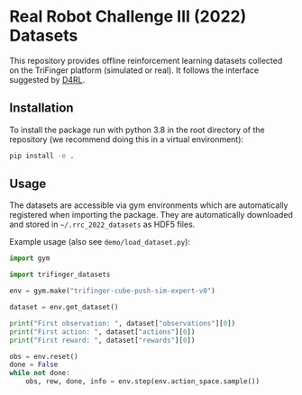 # Real Robot Challenge III (2022) Datasets

This repository provides offline reinforcement learning datasets collected on the TriFinger platform (simulated or real). It follows the interface suggested by [D4RL](https://github.com/rail-berkeley/d4rl). 

## Installation

To install the package run with python 3.8 in the root directory of the repository (we recommend doing this in a virtual environment):

```bash
pip install -e .
```

## Usage

The datasets are accessible via gym environments which are automatically registered when importing the package. They are automatically downloaded and stored in `~/.rrc_2022_datasets` as HDF5 files.

Example usage (also see `demo/load_dataset.py`):

```python
import gym

import trifinger_datasets

env = gym.make("trifinger-cube-push-sim-expert-v0")

dataset = env.get_dataset()

print("First observation: ", dataset["observations"][0])
print("First action: ", dataset["actions"][0])
print("First reward: ", dataset["rewards"][0])

obs = env.reset()
done = False
while not done:
    obs, rew, done, info = env.step(env.action_space.sample())
```
